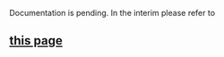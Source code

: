 Documentation is pending. In the interim please refer to
## [this page](http://babelroom.com/integrations/) ##